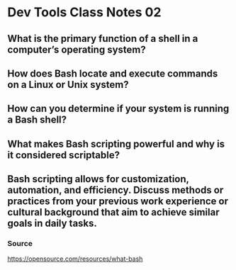# Dev Tools Class Notes 02
## What is the primary function of a shell in a computer’s operating system?
## How does Bash locate and execute commands on a Linux or Unix system?
## How can you determine if your system is running a Bash shell?
## What makes Bash scripting powerful and why is it considered scriptable?
## Bash scripting allows for customization, automation, and efficiency. Discuss methods or practices from your previous work experience or cultural background that aim to achieve similar goals in daily tasks.
### Source
https://opensource.com/resources/what-bash
